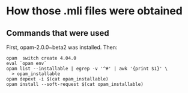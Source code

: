 How those .mli files were obtained
===================================

Commands that were used
-----------------------

First, opam-2.0.0~beta2 was installed.
Then:

    opam  switch create 4.04.0
    eval `opam env`
    opam list --installable | egrep -v '^#' | awk '{print $1}' \
      > opam_installable
    opam depext -i $(cat opam_installable)
    opam install --soft-request $(cat opam_installable)
